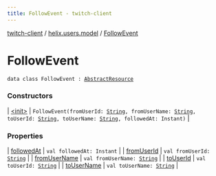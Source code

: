 ```yaml
---
title: FollowEvent - twitch-client
---
```


[twitch-client](../../index.html) / [helix.users.model](../index.html) / [FollowEvent](./index.html)

# FollowEvent

`data class FollowEvent : `[`AbstractResource`](../../helix.http.model/-abstract-resource/index.html)

### Constructors

| [&lt;init&gt;](-init-.html) | `FollowEvent(fromUserId: `[`String`](https://kotlinlang.org/api/latest/jvm/stdlib/kotlin/-string/index.html)`, fromUserName: `[`String`](https://kotlinlang.org/api/latest/jvm/stdlib/kotlin/-string/index.html)`, toUserId: `[`String`](https://kotlinlang.org/api/latest/jvm/stdlib/kotlin/-string/index.html)`, toUserName: `[`String`](https://kotlinlang.org/api/latest/jvm/stdlib/kotlin/-string/index.html)`, followedAt: Instant)` |

### Properties

| [followedAt](followed-at.html) | `val followedAt: Instant` |
| [fromUserId](from-user-id.html) | `val fromUserId: `[`String`](https://kotlinlang.org/api/latest/jvm/stdlib/kotlin/-string/index.html) |
| [fromUserName](from-user-name.html) | `val fromUserName: `[`String`](https://kotlinlang.org/api/latest/jvm/stdlib/kotlin/-string/index.html) |
| [toUserId](to-user-id.html) | `val toUserId: `[`String`](https://kotlinlang.org/api/latest/jvm/stdlib/kotlin/-string/index.html) |
| [toUserName](to-user-name.html) | `val toUserName: `[`String`](https://kotlinlang.org/api/latest/jvm/stdlib/kotlin/-string/index.html) |


